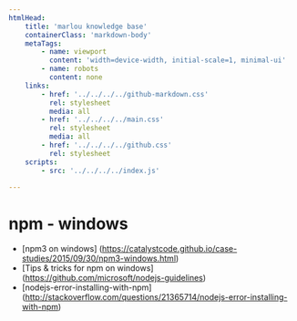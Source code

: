 ```yaml
---
htmlHead:
    title: 'marlou knowledge base' 
    containerClass: 'markdown-body'
    metaTags:
        - name: viewport
          content: 'width=device-width, initial-scale=1, minimal-ui'
        - name: robots
          content: none
    links:
        - href: '../../../../github-markdown.css'
          rel: stylesheet
          media: all
        - href: '../../../../main.css'
          rel: stylesheet
          media: all
        - href: '../../../../github.css'
          rel: stylesheet
    scripts:
        - src: '../../../../index.js'

---
```


# npm - windows

- [npm3 on windows] (https://catalystcode.github.io/case-studies/2015/09/30/npm3-windows.html)
- [Tips & tricks for npm on windows] (https://github.com/microsoft/nodejs-guidelines)
- [nodejs-error-installing-with-npm] (http://stackoverflow.com/questions/21365714/nodejs-error-installing-with-npm)
